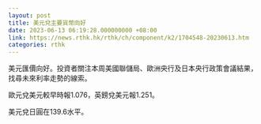```yaml
---
layout: post
title: 美元兌主要貨幣向好
date: 2023-06-13 06:19:28.000000000 +08:00
link: https://news.rthk.hk/rthk/ch/component/k2/1704548-20230613.htm
categories: rthk
---
```


美元匯價向好。投資者關注本周美國聯儲局、歐洲央行及日本央行政策會議結果，找尋未來利率走勢的線索。

歐元兌美元較早時報1.076，英鎊兌美元報1.251。

美元兌日圓在139.6水平。
